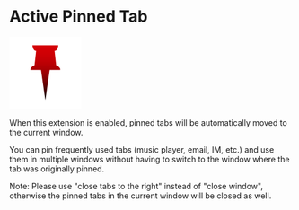 # Active Pinned Tab

![](src/assets/images/icon-128.png)

When this extension is enabled, pinned tabs will be automatically moved to the current window.

You can pin frequently used tabs (music player, email, IM, etc.) and use them in multiple windows without having to switch to the window where the tab was originally pinned.

Note: Please use "close tabs to the right" instead of "close window", otherwise the pinned tabs in the current window will be closed as well.
